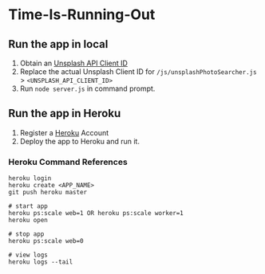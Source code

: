 # Time-Is-Running-Out

## Run the app in local
1. Obtain an [Unsplash API Client ID](https://unsplash.com/developers)
2. Replace the actual Unsplash Client ID for `/js/unsplashPhotoSearcher.js` > `<UNSPLASH_API_CLIENT_ID>`
3. Run `node server.js` in command prompt.

## Run the app in Heroku
1. Register a [Heroku](https://www.heroku.com) Account
2. Deploy the app to Heroku and run it.

### Heroku Command References
```
heroku login
heroku create <APP_NAME>
git push heroku master

# start app
heroku ps:scale web=1 OR heroku ps:scale worker=1
heroku open

# stop app
heroku ps:scale web=0

# view logs
heroku logs --tail
```